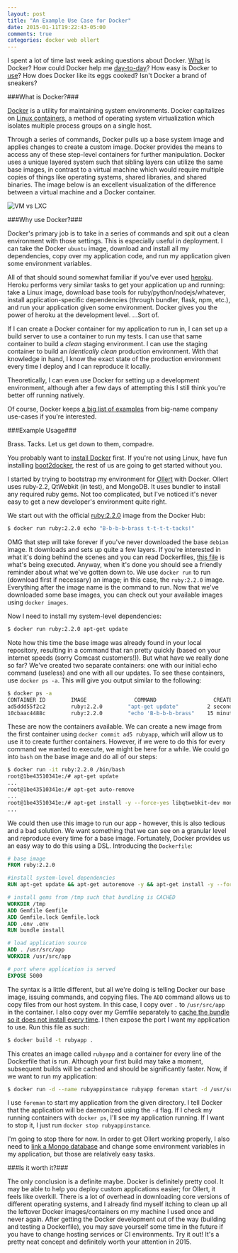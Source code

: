 ```yaml
---
layout: post
title: "An Example Use Case for Docker"
date: 2015-01-11T19:22:43-05:00
comments: true
categories: docker web ollert
---
```


I spent a lot of time last week asking questions about Docker. [What](#whatdocker) is Docker? How could Docker help me [day-to-day](#whydocker)? How easy is Docker to [use](#howdocker)? How does Docker like its eggs cooked? Isn't Docker a brand of sneakers?

###<a name="whatdocker"></a>What is Docker?###

[Docker](https://www.docker.com/) is a utility for maintaining system environments. Docker capitalizes on [Linux containers](https://en.wikipedia.org/wiki/LXC), a method of operating system virtualization which isolates multiple process groups on a single host.

Through a series of commands, Docker pulls up a base system image and applies changes to create a custom image. Docker provides the means to access any of these step-level containers for further manipulation. Docker uses a unique layered system such that sibling layers can utilize the same base images, in contrast to a virtual machine which would require multiple copies of things like operating systems, shared libraries, and shared binaries. The image below is an excellent visualization of the difference between a virtual machine and a Docker container.

![VM vs LXC](https://i.imgur.com/Lps6K6y.png?1)

###<a name="whydocker"></a>Why use Docker?###

Docker's primary job is to take in a series of commands and spit out a clean environment with those settings. This is especially useful in deployment. I can take the Docker `ubuntu` image, download and install all my dependencies, copy over my application code, and run my application given some environment variables.

All of that should sound somewhat familiar if you've ever used [heroku](https://heroku.com). Heroku performs very similar tasks to get your application up and running: take a Linux image, download base tools for ruby/python/nodejs/whatever, install application-specific dependencies (through bundler, flask, npm, etc.), and run your application given some environment. Docker gives you the power of heroku at the development level. ...Sort of.

If I can create a Docker container for my application to run in, I can set up a build server to use a container to run my tests. I can use that same container to build a _clean_ staging environment. I can use the staging container to build an _identically clean_ production environment. With that knowledge in hand, I know the exact state of the production environment every time I deploy and I can reproduce it locally.

Theoretically, I can even use Docker for setting up a development environment, although after a few days of attempting this I still think you're better off running natively.

Of course, Docker keeps [a big list of examples](https://www.docker.com/resources/usecases/) from big-name company use-cases if you're interested.

###<a name="howdocker"></a>Example Usage###

Brass. Tacks. Let us get down to them, compadre.

You probably want to [install Docker](https://docs.docker.com/installation/#installation) first. If you're not using Linux, have fun installing [boot2docker](https://github.com/boot2docker/boot2docker), the rest of us are going to get started without you.

I started by trying to bootstrap my environment for [Ollert](https://ollertapp.com) with Docker. Ollert uses ruby-2.2, QtWebkit (in test), and MongoDB. It uses bundler to install any required ruby gems. Not too complicated, but I've noticed it's never easy to get a new developer's environment quite right.

We start out with the official [ruby:2.2.0](https://registry.hub.docker.com/_/ruby/) image from the Docker Hub:

``` bash
$ docker run ruby:2.2.0 echo "B-b-b-b-brass t-t-t-t-tacks!"
```

OMG that step will take forever if you've never downloaded the base `debian` image. It downloads and sets up quite a few layers. If you're interested in what it's doing behind the scenes and you can read Dockerfiles, [this file](https://github.com/docker-library/ruby/blob/b7fefd2fa79882da90feb0718430680c77c5fa8b/2.2/Dockerfile) is what's being executed. Anyway, when it's done you should see a friendly reminder about what we've gotten down to. We use `docker run` to run (download first if necessary) an image; in this case, the `ruby:2.2.0` image. Everything after the image name is the command to run. Now that we've downloaded some base images, you can check out your available images using `docker images`.

Now I need to install my system-level dependencies:

``` bash
$ docker run ruby:2.2.0 apt-get update
```

Note how this time the base image was already found in your local repository, resulting in a command that ran pretty quickly (based on your internet speeds (sorry Comcast customers!)). But what have we really done so far? We've created two separate containers: one with our initial echo command (useless) and one with all our updates. To see these containers, use `docker ps -a`. This will give you output similar to the following:

``` bash
$ docker ps -a
CONTAINER ID        IMAGE               COMMAND                  CREATED             STATUS                      PORTS             NAMES
ad5ddd55f2c2        ruby:2.2.0        "apt-get update"         2 seconds ago       Exited (0) 2 seconds ago                        mad_curie
10cbaac4488c        ruby:2.2.0        "echo 'B-b-b-b-brass"    15 minutes ago      Exited (0) 15 minutes ago                       mad_perlman
```

These are now the containers available. We can create a new image from the first container using `docker commit ad5 rubyapp`, which will allow us to use it to create further containers. However, if we were to do this for every command we wanted to execute, we might be here for a while. We could go into `bash` on the base image and do all of our steps:

``` bash
$ docker run -it ruby:2.2.0 /bin/bash
root@1be43510341e:/# apt-get update
...
root@1be43510341e:/# apt-get auto-remove
...
root@1be43510341e:/# apt-get install -y --force-yes libqtwebkit-dev mongodb
...
```

We could then use this image to run our app - however, this is also tedious and a bad solution. We want something that we can see on a granular level and reproduce every time for a base image. Fortunately, Docker provides us an easy way to do this using a DSL. Introducing the `Dockerfile`:

``` Dockerfile
# base image
FROM ruby:2.2.0

#install system-level dependencies
RUN apt-get update && apt-get autoremove -y && apt-get install -y --force-yes libqtwebkit-dev mongodb

# install gems from /tmp such that bundling is CACHED
WORKDIR /tmp
ADD Gemfile Gemfile
ADD Gemfile.lock Gemfile.lock
ADD .env .env
RUN bundle install

# load application source
ADD . /usr/src/app
WORKDIR /usr/src/app

# port where application is served
EXPOSE 5000
```

The syntax is a little different, but all we're doing is telling Docker our base image, issuing commands, and copying files. The `ADD` command allows us to copy files from our host system. In this case, I copy over `.` to `/usr/src/app` in the container. I also copy over my Gemfile separately to [cache the bundle so it does not install every time](http://ilikestuffblog.com/2014/01/06/how-to-skip-bundle-install-when-deploying-a-rails-app-to-docker/). I then expose the port I want my application to use. Run this file as such:

``` bash
$ docker build -t rubyapp .
```

This creates an image called `rubyapp` and a container for every line of the Dockerfile that is run. Although your first build may take a moment, subsequent builds will be cached and should be significantly faster. Now, if we want to run my application:

``` bash
$ docker run -d --name rubyappinstance rubyapp foreman start -d /usr/src/app
```

I use `foreman` to start my application from the given directory. I tell Docker that the application will be daemonized using the `-d` flag. If I check my running containers with `docker ps`, I'll see my application running. If I want to stop it, I just run `docker stop rubyappinstance`.

I'm going to stop there for now. In order to get Ollert working properly, I also need to [link a Mongo database](http://docs.docker.com/userguide/dockerlinks/) and change some environment variables in my application, but those are relatively easy tasks.

###Is it worth it?###

The only conclusion is a definite maybe. Docker is definitely pretty cool. It may be able to help you deploy custom applications easier; for Ollert, it feels like overkill. There is a lot of overhead in downloading core versions of different operating systems, and I already find myself itching to clean up all the leftover Docker images/containers on my machine I used once and never again. After getting the Docker development out of the way (building and testing a Dockerfile), you may save yourself some time in the future if you have to change hosting services or CI environments. Try it out! It's a pretty neat concept and definitely worth your attention in 2015.
